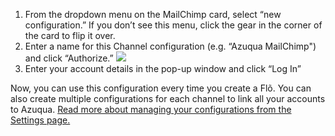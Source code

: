 1. From the dropdown menu on the MailChimp card, select “new configuration.”  If you don’t see this menu, click the gear in the corner of the card to flip it over.
2. Enter a name for this Channel configuration (e.g. “Azuqua MailChimp") and click “Authorize.” 
<img src="https://s3.amazonaws.com/azuqua_static/help-center/Channels/mailchimp/mailchimp-config-1.png"></img>
3. Enter your account details in the pop-up window and click “Log In”



Now, you can use this configuration every time you create a Flõ. You can also create multiple configurations for each channel to link all your accounts to Azuqua. [Read more about managing your configurations from the Settings page.]()
